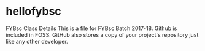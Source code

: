 # hellofybsc
FYBsc Class Details
This is a file for FYBsc Batch 2017-18.
Github is included in FOSS.
GitHub also stores a copy of your project's repository just like any other developer.
